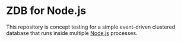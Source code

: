 ZDB for Node.js
===============

This repository is concept testing for a simple event-driven clustered database 
that runs inside multiple [Node.js](http://nodejs.org) processes.

